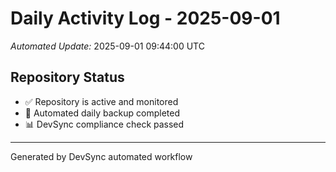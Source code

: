 # Daily Activity Log - 2025-09-01

*Automated Update:* 2025-09-01 09:44:00 UTC

## Repository Status
- ✅ Repository is active and monitored
- 🔄 Automated daily backup completed
- 📊 DevSync compliance check passed

---
Generated by DevSync automated workflow
